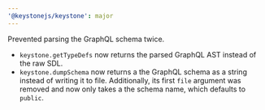```yaml
---
'@keystonejs/keystone': major
---
```


Prevented parsing the GraphQL schema twice.
- `keystone.getTypeDefs` now returns the parsed GraphQL AST instead of the raw SDL.
- `keystone.dumpSchema` now returns a the GraphQL schema as a string instead of writing it to file. Additionally, its first `file` argument was removed and now only takes a the schema name, which defaults to `public`.
